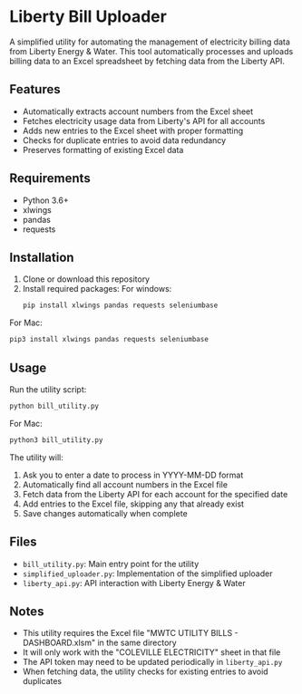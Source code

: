 # Liberty Bill Uploader

A simplified utility for automating the management of electricity billing data from Liberty Energy & Water. This tool automatically processes and uploads billing data to an Excel spreadsheet by fetching data from the Liberty API.

## Features

- Automatically extracts account numbers from the Excel sheet
- Fetches electricity usage data from Liberty's API for all accounts
- Adds new entries to the Excel sheet with proper formatting
- Checks for duplicate entries to avoid data redundancy
- Preserves formatting of existing Excel data

## Requirements

- Python 3.6+
- xlwings
- pandas
- requests

## Installation

1. Clone or download this repository
2. Install required packages:
For windows:
   ```bash
   pip install xlwings pandas requests seleniumbase
   ```
For Mac:

   ```bash
   pip3 install xlwings pandas requests seleniumbase
   ```
## Usage

Run the utility script:

```bash
python bill_utility.py
```
For Mac:

```bash
python3 bill_utility.py
```

The utility will:
1. Ask you to enter a date to process in YYYY-MM-DD format
2. Automatically find all account numbers in the Excel file
3. Fetch data from the Liberty API for each account for the specified date
4. Add entries to the Excel file, skipping any that already exist
5. Save changes automatically when complete

## Files

- `bill_utility.py`: Main entry point for the utility
- `simplified_uploader.py`: Implementation of the simplified uploader
- `liberty_api.py`: API interaction with Liberty Energy & Water

## Notes

- This utility requires the Excel file "MWTC UTILITY BILLS - DASHBOARD.xlsm" in the same directory
- It will only work with the "COLEVILLE ELECTRICITY" sheet in that file
- The API token may need to be updated periodically in `liberty_api.py`
- When fetching data, the utility checks for existing entries to avoid duplicates 